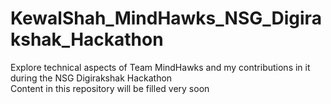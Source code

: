 # KewalShah_MindHawks_NSG_Digirakshak_Hackathon
Explore technical aspects of Team MindHawks and my contributions in it during the NSG Digirakshak Hackathon
<br>
Content in this repository will be filled very soon
